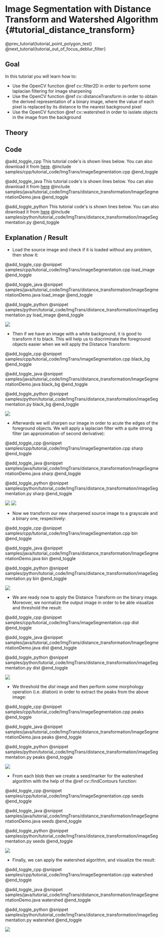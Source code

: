 Image Segmentation with Distance Transform and Watershed Algorithm {#tutorial_distance_transform}
=============

@prev_tutorial{tutorial_point_polygon_test}
@next_tutorial{tutorial_out_of_focus_deblur_filter}

Goal
----

In this tutorial you will learn how to:

-   Use the OpenCV function @ref cv::filter2D in order to perform some laplacian filtering for image sharpening
-   Use the OpenCV function @ref cv::distanceTransform in order to obtain the derived representation of a binary image, where the value of each pixel is replaced by its distance to the nearest background pixel
-   Use the OpenCV function @ref cv::watershed in order to isolate objects in the image from the background

Theory
------

Code
----

@add_toggle_cpp
This tutorial code's is shown lines below. You can also download it from
[here](https://github.com/opencv/opencv/tree/master/samples/cpp/tutorial_code/ImgTrans/imageSegmentation.cpp).
@include samples/cpp/tutorial_code/ImgTrans/imageSegmentation.cpp
@end_toggle

@add_toggle_java
This tutorial code's is shown lines below. You can also download it from
[here](https://github.com/opencv/opencv/tree/master/samples/java/tutorial_code/ImgTrans/distance_transformation/ImageSegmentationDemo.java)
@include samples/java/tutorial_code/ImgTrans/distance_transformation/ImageSegmentationDemo.java
@end_toggle

@add_toggle_python
This tutorial code's is shown lines below. You can also download it from
[here](https://github.com/opencv/opencv/tree/master/samples/python/tutorial_code/ImgTrans/distance_transformation/imageSegmentation.py)
@include samples/python/tutorial_code/ImgTrans/distance_transformation/imageSegmentation.py
@end_toggle

Explanation / Result
--------------------

-   Load the source image and check if it is loaded without any problem, then show it:

@add_toggle_cpp
@snippet samples/cpp/tutorial_code/ImgTrans/imageSegmentation.cpp load_image
@end_toggle

@add_toggle_java
@snippet samples/java/tutorial_code/ImgTrans/distance_transformation/ImageSegmentationDemo.java load_image
@end_toggle

@add_toggle_python
@snippet samples/python/tutorial_code/ImgTrans/distance_transformation/imageSegmentation.py load_image
@end_toggle

![](images/source.jpeg)

-   Then if we have an image with a white background, it is good to transform it to black. This will help us to discriminate the foreground objects easier when we will apply the Distance Transform:

@add_toggle_cpp
@snippet samples/cpp/tutorial_code/ImgTrans/imageSegmentation.cpp black_bg
@end_toggle

@add_toggle_java
@snippet samples/java/tutorial_code/ImgTrans/distance_transformation/ImageSegmentationDemo.java black_bg
@end_toggle

@add_toggle_python
@snippet samples/python/tutorial_code/ImgTrans/distance_transformation/imageSegmentation.py black_bg
@end_toggle

![](images/black_bg.jpeg)

-   Afterwards we will sharpen our image in order to acute the edges of the foreground objects. We will apply a laplacian filter with a quite strong filter (an approximation of second derivative):

@add_toggle_cpp
@snippet samples/cpp/tutorial_code/ImgTrans/imageSegmentation.cpp sharp
@end_toggle

@add_toggle_java
@snippet samples/java/tutorial_code/ImgTrans/distance_transformation/ImageSegmentationDemo.java sharp
@end_toggle

@add_toggle_python
@snippet samples/python/tutorial_code/ImgTrans/distance_transformation/imageSegmentation.py sharp
@end_toggle

![](images/laplace.jpeg)
![](images/sharp.jpeg)

-   Now we transform our new sharpened source image to a grayscale and a binary one, respectively:

@add_toggle_cpp
@snippet samples/cpp/tutorial_code/ImgTrans/imageSegmentation.cpp bin
@end_toggle

@add_toggle_java
@snippet samples/java/tutorial_code/ImgTrans/distance_transformation/ImageSegmentationDemo.java bin
@end_toggle

@add_toggle_python
@snippet samples/python/tutorial_code/ImgTrans/distance_transformation/imageSegmentation.py bin
@end_toggle

![](images/bin.jpeg)

-   We are ready now to apply the Distance Transform on the binary image. Moreover, we normalize the output image in order to be able visualize and threshold the result:

@add_toggle_cpp
@snippet samples/cpp/tutorial_code/ImgTrans/imageSegmentation.cpp dist
@end_toggle

@add_toggle_java
@snippet samples/java/tutorial_code/ImgTrans/distance_transformation/ImageSegmentationDemo.java dist
@end_toggle

@add_toggle_python
@snippet samples/python/tutorial_code/ImgTrans/distance_transformation/imageSegmentation.py dist
@end_toggle

![](images/dist_transf.jpeg)

-   We threshold the *dist* image and then perform some morphology operation (i.e. dilation) in order to extract the peaks from the above image:

@add_toggle_cpp
@snippet samples/cpp/tutorial_code/ImgTrans/imageSegmentation.cpp peaks
@end_toggle

@add_toggle_java
@snippet samples/java/tutorial_code/ImgTrans/distance_transformation/ImageSegmentationDemo.java peaks
@end_toggle

@add_toggle_python
@snippet samples/python/tutorial_code/ImgTrans/distance_transformation/imageSegmentation.py peaks
@end_toggle

![](images/peaks.jpeg)

-   From each blob then we create a seed/marker for the watershed algorithm with the help of the @ref cv::findContours function:

@add_toggle_cpp
@snippet samples/cpp/tutorial_code/ImgTrans/imageSegmentation.cpp seeds
@end_toggle

@add_toggle_java
@snippet samples/java/tutorial_code/ImgTrans/distance_transformation/ImageSegmentationDemo.java seeds
@end_toggle

@add_toggle_python
@snippet samples/python/tutorial_code/ImgTrans/distance_transformation/imageSegmentation.py seeds
@end_toggle

![](images/markers.jpeg)

-   Finally, we can apply the watershed algorithm, and visualize the result:

@add_toggle_cpp
@snippet samples/cpp/tutorial_code/ImgTrans/imageSegmentation.cpp watershed
@end_toggle

@add_toggle_java
@snippet samples/java/tutorial_code/ImgTrans/distance_transformation/ImageSegmentationDemo.java watershed
@end_toggle

@add_toggle_python
@snippet samples/python/tutorial_code/ImgTrans/distance_transformation/imageSegmentation.py watershed
@end_toggle

![](images/final.jpeg)
